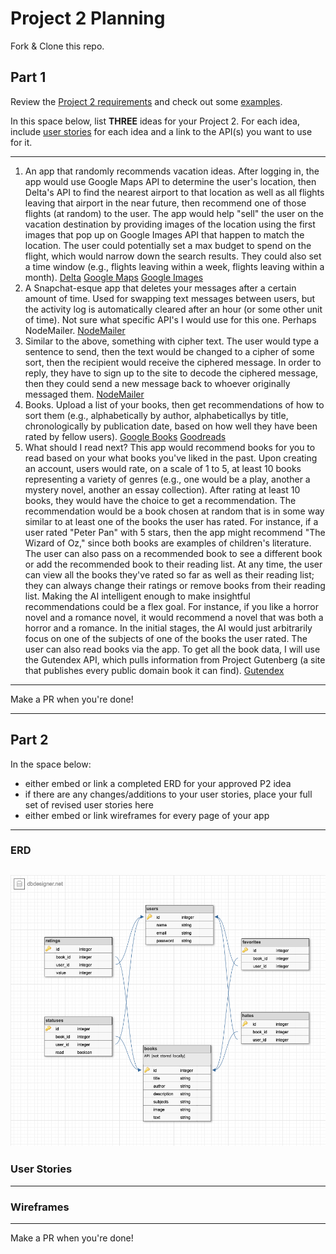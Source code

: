 # Project 2 Planning

Fork & Clone this repo.

## Part 1

Review the [Project 2 requirements](https://romebell.gitbook.io/sei-1019/projects/project-2) and check out some [examples](https://tmdarneille.gitbook.io/seirfx/11-projects/past-projects/project2).

In this space below, list **THREE** ideas for your Project 2. For each idea, include [user stories](https://revelry.co/user-stories-that-dont-suck/) for each idea and a link to the API(s) you want to use for it.

--------------------------------------------------------
1. An app that randomly recommends vacation ideas. After logging in, the app would use Google Maps API to determine the user's location, then Delta's API to find the nearest airport to that location as well as all flights leaving that airport in the near future, then recommend one of those flights (at random) to the user. The app would help "sell" the user on the vacation destination by providing images of the location using the first images that pop up on Google Images API that happen to match the location. The user could potentially set a max budget to spend on the flight, which would narrow down the search results. They could also set a time window (e.g., flights leaving within a week, flights leaving within a month).
[Delta](https://pro.delta.com/content/agency/us/en/home.html)
[Google Maps](https://developers.google.com/maps/documentation)
[Google Images](https://developers.google.com/photos)
2. A Snapchat-esque app that deletes your messages after a certain amount of time. Used for swapping text messages between users, but the activity log is automatically cleared after an hour (or some other unit of time). Not sure what specific API's I would use for this one. Perhaps NodeMailer.
[NodeMailer](https://nodemailer.com/about/)
3. Similar to the above, something with cipher text. The user would type a sentence to send, then the text would be changed to a cipher of some sort, then the recipient would receive the ciphered message. In order to reply, they have to sign up to the site to decode the ciphered message, then they could send a new message back to whoever originally messaged them.
[NodeMailer](https://nodemailer.com/about/)
4. Books. Upload a list of your books, then get recommendations of how to sort them (e.g., alphabetically by author, alphabeticallys by title, chronologically by publication date, based on how well they have been rated by fellow users).
[Google Books](https://developers.google.com/books/)
[Goodreads](https://www.goodreads.com/api)
5. What should I read next? This app would recommend books for you to read based on your what books you've liked in the past. Upon creating an account, users would rate, on a scale of 1 to 5, at least 10 books representing a variety of genres (e.g., one would be a play, another a mystery novel, another an essay collection). After rating at least 10 books, they would have the choice to get a recommendation. The recommendation would be a book chosen at random that is in some way similar to at least one of the books the user has rated. For instance, if a user rated "Peter Pan" with 5 stars, then the app might recommend "The Wizard of Oz," since both books are examples of children's literature. The user can also pass on a recommended book to see a different book or add the recommended book to their reading list. At any time, the user can view all the books they've rated so far as well as their reading list; they can always change their ratings or remove books from their reading list. Making the AI intelligent enough to make insightful recommendations could be a flex goal. For instance, if you like a horror novel and a romance novel, it would recommend a novel that was both a horror and a romance. In the initial stages, the AI would just arbitrarily focus on one of the subjects of one of the books the user rated. The user can also read books via the app. To get all the book data, I will use the Gutendex API, which pulls information from Project Gutenberg (a site that publishes every public domain book it can find).
[Gutendex](https://github.com/garethbjohnson/gutendex)

---------------------------------------------------------

Make a PR when you're done!

---

## Part 2

In the space below:
* either embed or link a completed ERD for your approved P2 idea
* if there are any changes/additions to your user stories, place your full set of revised user stories here
* either embed or link wireframes for every page of your app

----------------------------------------------------------
### ERD
![Database](reading.png)
----------------------------------------------------------
### User Stories

----------------------------------------------------------
### Wireframes

----------------------------------------------------------

Make a PR when you're done!
